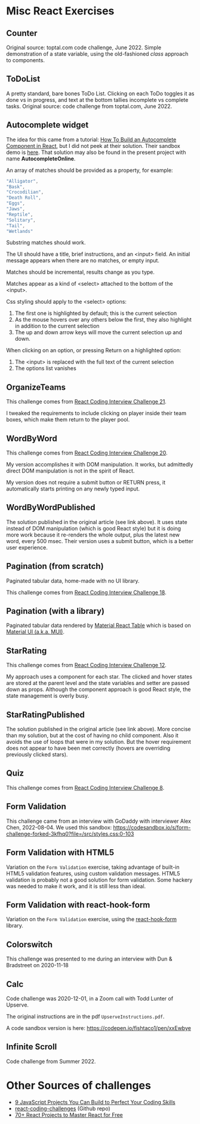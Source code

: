 # Misc React Exercises
## Counter
Original source:  toptal.com code challenge, June 2022.  Simple demonstration 
of a state variable, using the old-fashioned *class* approach to components.
## ToDoList
A pretty standard, bare bones ToDo List.  Clicking on each ToDo toggles
it as done vs in progress, and text at the bottom tallies incomplete
vs complete tasks. Original source:  code challenge from toptal.com, June 2022.

## Autocomplete widget
The idea for this came from a tutorial:  [How To Build an Autocomplete Component in React](https://www.digitalocean.com/community/tutorials/react-react-autocomplete), but I did not 
peek at their solution.  Their sandbox demo is [here](https://codesandbox.io/s/8lyp733pj0).  That solution may also be found
in the present project with name **AutocompleteOnline**.

An array of matches should be provided as a property, for example:
```javascript
"Alligator",
"Bask",
"Crocodilian",
"Death Roll",
"Eggs",
"Jaws",
"Reptile",
"Solitary",
"Tail",
"Wetlands"
```
Substring matches should work.

The UI should have a title, brief instructions, and an &lt;input&gt; field. An initial message appears when there are no matches, or empty input.

Matches should be incremental, results change as you type.

Matches appear as a kind of &lt;select&gt; attached to the bottom of the &lt;input&gt;.

Css styling should apply to the &lt;select&gt; options:

1. The first one is highlighted by default; this is the current selection
2. As the mouse hovers over any others below the first, they also highlight in addition to the current selection
3. The up and down arrow keys will move the current selection up and down.

When clicking on an option, or pressing Return on a highlighted option:
1. The &lt;input&gt; is replaced with the full text of the current selection
2. The options list vanishes


## OrganizeTeams
This challenge comes from [React Coding Interview Challenge 21](https://medium.com/@justin.sherman/react-coding-interview-challenge-21-c4fc68c823a3).

I tweaked the requirements to include clicking on player inside their
team boxes, which make them return to the player pool.

## WordByWord
This challenge comes from [React Coding Interview Challenge 20](https://medium.com/@justin.sherman/react-coding-interview-challenge-20-87d5707ecefe).

My version accomplishes it with DOM manipulation.  It works, but admittedly
direct DOM manipulation is not in the spirit of React.

My version does not require a submit button or RETURN press, it 
automatically starts printing on any newly typed input.

## WordByWordPublished 
The solution published in the original article (see link above).  It
uses state instead of DOM manipulation (which is good React style)
but it is doing more work because it re-renders the whole output,
plus the latest new word, every 500 msec. Their version uses a submit
button, which is a better user experience.

## Pagination (from scratch)
Paginated tabular data, home-made with no UI library.

This challenge comes from [React Coding Interview Challenge 18](https://medium.com/@justin.sherman/react-coding-interview-challenge-18-257bbcb7429a).

## Pagination (with a library)
Paginated tabular data rendered by [Material React Table](https://www.material-react-table.com/) which is based on
[Material UI (a.k.a. MUI)](https://mui.com/).

## StarRating
This challenge comes from [React Coding Interview Challenge 12](https://medium.com/@justin.sherman/react-coding-interview-challenge-12-b8d7d13c96e6).

My approach uses a <Star> component for each star.  The clicked and hover
states are stored at the parent level and the state variables and setter
are passed down as props.  Although the <Star> component approach is
good React style, the state management is overly busy.  

## StarRatingPublished
The solution published in the original article (see link above). More concise
than my solution, but at the cost of having no <Star> child component.
Also it avoids the use of loops that were in my solution.  But the
hover requirement does not appear to have been met correctly (hovers are
overriding previously clicked stars).

## Quiz 
This challenge comes from [React Coding Interview Challenge 8](https://medium.com/@justin.sherman/react-coding-interview-challenge-8-f852c6d19385).

## Form Validation
This challenge came from an interview with GoDaddy with interviewer Alex Chen, 2022-08-04.  We used this sandbox:
https://codesandbox.io/s/form-challenge-forked-3kfhq0?file=/src/styles.css:0-103

## Form Validation with HTML5
Variation on the `Form Validation` exercise, taking advantage of built-in
HTML5 validation features, using custom validation messages.  HTML5 validation
is probably not a good solution for form validation.  Some hackery
was needed to make it work, and it is still less than ideal.

## Form Validation with react-hook-form
Variation on the `Form Validation` exercise, using the [react-hook-form](https://react-hook-form.com/)
library.  

## Colorswitch
This challenge was presented to me during an interview with Dun & Bradstreet on 2020-11-18

## Calc
Code challenge was 2020-12-01, in a Zoom call with Todd Lunter of Upserve.

The original instructions are in the pdf `UpserveInstructions.pdf`.

A code sandbox version is here:  https://codepen.io/fishtaco1/pen/xxEwbye

## Infinite Scroll
Code challenge from Summer 2022.

# Other Sources of challenges

* [9 JavaScript Projects You Can Build to Perfect Your Coding Skills](https://javascript.plainenglish.io/9-javascript-projects-you-can-build-to-perfect-your-coding-skills-1e8b23e53392)
* [react-coding-challenges](https://github.com/alexgurr/react-coding-challenges/) (Github repo)
* [70+ React Projects to Master React for Free](https://levelup.gitconnected.com/build-70-react-projects-to-master-react-for-free-c612ce031982)
